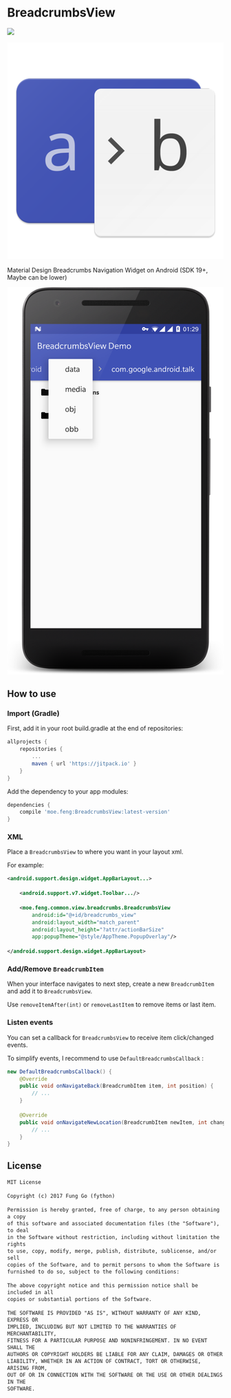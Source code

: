 # BreadcrumbsView

[![](https://jitpack.io/v/moe.feng/BreadcrumbsView.svg)](https://jitpack.io/#moe.feng/BreadcrumbsView)

![](./.readme/breadcrumbsview.png)

Material Design Breadcrumbs Navigation Widget on Android (SDK 19+, Maybe can be lower)

![](./.readme/screenshot-demo.png)

## How to use

### Import (Gradle)

First, add it in your root build.gradle at the end of repositories:

```gradle
allprojects {
	repositories {
		...
		maven { url 'https://jitpack.io' }
	}
}
```

Add the dependency to your app modules:

```gradle
dependencies {
    compile 'moe.feng:BreadcrumbsView:latest-version'
}
```

### XML

Place a `BreadcrumbsView` to where you want in your layout xml.

For example:

```xml
<android.support.design.widget.AppBarLayout...>

	<android.support.v7.widget.Toolbar.../>

	<moe.feng.common.view.breadcrumbs.BreadcrumbsView
		android:id="@+id/breadcrumbs_view"
		android:layout_width="match_parent"
		android:layout_height="?attr/actionBarSize"
		app:popupTheme="@style/AppTheme.PopupOverlay"/>

</android.support.design.widget.AppBarLayout>
```

### Add/Remove `BreadcrumbItem`

When your interface navigates to next step, create a new `BreadcrumbItem` and add it to `BreadcrumbsView`.

Use `removeItemAfter(int)` or `removeLastItem` to remove items or last item.

### Listen events

You can set a callback for `BreadcrumbsView` to receive item click/changed events.

To simplify events, I recommend to use `DefaultBreadcrumbsCallback` :

```java
new DefaultBreadcrumbsCallback() {
	@Override
	public void onNavigateBack(BreadcrumbItem item, int position) {
		// ...
	}

	@Override
	public void onNavigateNewLocation(BreadcrumbItem newItem, int changedPosition) {
		// ...
	}
}
```

## License

```
MIT License

Copyright (c) 2017 Fung Go (fython)

Permission is hereby granted, free of charge, to any person obtaining a copy
of this software and associated documentation files (the "Software"), to deal
in the Software without restriction, including without limitation the rights
to use, copy, modify, merge, publish, distribute, sublicense, and/or sell
copies of the Software, and to permit persons to whom the Software is
furnished to do so, subject to the following conditions:

The above copyright notice and this permission notice shall be included in all
copies or substantial portions of the Software.

THE SOFTWARE IS PROVIDED "AS IS", WITHOUT WARRANTY OF ANY KIND, EXPRESS OR
IMPLIED, INCLUDING BUT NOT LIMITED TO THE WARRANTIES OF MERCHANTABILITY,
FITNESS FOR A PARTICULAR PURPOSE AND NONINFRINGEMENT. IN NO EVENT SHALL THE
AUTHORS OR COPYRIGHT HOLDERS BE LIABLE FOR ANY CLAIM, DAMAGES OR OTHER
LIABILITY, WHETHER IN AN ACTION OF CONTRACT, TORT OR OTHERWISE, ARISING FROM,
OUT OF OR IN CONNECTION WITH THE SOFTWARE OR THE USE OR OTHER DEALINGS IN THE
SOFTWARE.
```